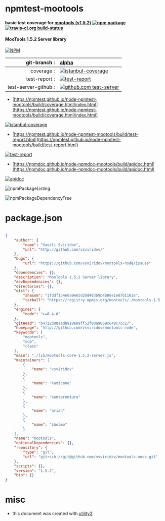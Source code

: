# npmtest-mootools

#### basic test coverage for  [mootools (v1.5.2)](http://github.com/vsviridov/mootools-node)  [![npm package](https://img.shields.io/npm/v/npmtest-mootools.svg?style=flat-square)](https://www.npmjs.org/package/npmtest-mootools) [![travis-ci.org build-status](https://api.travis-ci.org/npmtest/node-npmtest-mootools.svg)](https://travis-ci.org/npmtest/node-npmtest-mootools)

#### MooTools 1.5.2 Server library

[![NPM](https://nodei.co/npm/mootools.png?downloads=true&downloadRank=true&stars=true)](https://www.npmjs.com/package/mootools)

| git-branch : | [alpha](https://github.com/npmtest/node-npmtest-mootools/tree/alpha)|
|--:|:--|
| coverage : | [![istanbul-coverage](https://npmtest.github.io/node-npmtest-mootools/build/coverage.badge.svg)](https://npmtest.github.io/node-npmtest-mootools/build/coverage.html/index.html)|
| test-report : | [![test-report](https://npmtest.github.io/node-npmtest-mootools/build/test-report.badge.svg)](https://npmtest.github.io/node-npmtest-mootools/build/test-report.html)|
| test-server-github : | [![github.com test-server](https://npmtest.github.io/node-npmtest-mootools/GitHub-Mark-32px.png)](https://npmtest.github.io/node-npmtest-mootools/build/app/index.html) | | build-artifacts : | [![build-artifacts](https://npmtest.github.io/node-npmtest-mootools/glyphicons_144_folder_open.png)](https://github.com/npmtest/node-npmtest-mootools/tree/gh-pages/build)|

- [https://npmtest.github.io/node-npmtest-mootools/build/coverage.html/index.html](https://npmtest.github.io/node-npmtest-mootools/build/coverage.html/index.html)

[![istanbul-coverage](https://npmtest.github.io/node-npmtest-mootools/build/screenCapture.buildCi.browser.%252Ftmp%252Fbuild%252Fcoverage.lib.html.png)](https://npmtest.github.io/node-npmtest-mootools/build/coverage.html/index.html)

- [https://npmtest.github.io/node-npmtest-mootools/build/test-report.html](https://npmtest.github.io/node-npmtest-mootools/build/test-report.html)

[![test-report](https://npmtest.github.io/node-npmtest-mootools/build/screenCapture.buildCi.browser.%252Ftmp%252Fbuild%252Ftest-report.html.png)](https://npmtest.github.io/node-npmtest-mootools/build/test-report.html)

- [https://npmdoc.github.io/node-npmdoc-mootools/build/apidoc.html](https://npmdoc.github.io/node-npmdoc-mootools/build/apidoc.html)

[![apidoc](https://npmdoc.github.io/node-npmdoc-mootools/build/screenCapture.buildCi.browser.%252Ftmp%252Fbuild%252Fapidoc.html.png)](https://npmdoc.github.io/node-npmdoc-mootools/build/apidoc.html)

![npmPackageListing](https://npmtest.github.io/node-npmtest-mootools/build/screenCapture.npmPackageListing.svg)

![npmPackageDependencyTree](https://npmtest.github.io/node-npmtest-mootools/build/screenCapture.npmPackageDependencyTree.svg)



# package.json

```json

{
    "author": {
        "name": "Vasili Sviridov",
        "url": "http://github.com/vsviridov/"
    },
    "bugs": {
        "url": "https://github.com/vsviridov/mootools-node/issues"
    },
    "dependencies": {},
    "description": "MooTools 1.5.2 Server library",
    "devDependencies": {},
    "directories": {},
    "dist": {
        "shasum": "1fddf1b4e0a9e65d20d483b9b4b08e1e87b1161a",
        "tarball": "https://registry.npmjs.org/mootools/-/mootools-1.5.2.tgz"
    },
    "engines": {
        "node": ">=0.4.0"
    },
    "gitHead": "b4722d80aad8918609ff52f00a9069c648c7cc27",
    "homepage": "http://github.com/vsviridov/mootools-node",
    "keywords": [
        "mootools",
        "oop",
        "class"
    ],
    "main": "./lib/mootools-core-1.5.2-server.js",
    "maintainers": [
        {
            "name": "vsviridov"
        },
        {
            "name": "kamicane"
        },
        {
            "name": "kentaromiura"
        },
        {
            "name": "arian"
        },
        {
            "name": "ibolmo"
        }
    ],
    "name": "mootools",
    "optionalDependencies": {},
    "repository": {
        "type": "git",
        "url": "git+ssh://git@github.com/vsviridov/mootools-node.git"
    },
    "scripts": {},
    "version": "1.5.2",
    "bin": {}
}
```



# misc
- this document was created with [utility2](https://github.com/kaizhu256/node-utility2)
